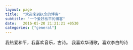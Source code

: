```yaml
---
layout: page
title:  "欢迎来到执念的博客"
subtitle: "一个爱好核平的博客"
date:   2016-05-20 21:21:21 +0530
categories: ["general"]
---
```

<span style="align">我热爱和平，我喜欢音乐，古诗。</span>
<span style="align">我喜欢华语歌，喜欢李白的诗</span>

[jekyll-docs]: http://jekyllrb.com/docs/home
[jekyll-gh]:   https://github.com/jekyll/jekyll
[jekyll-talk]: https://talk.jekyllrb.com/


